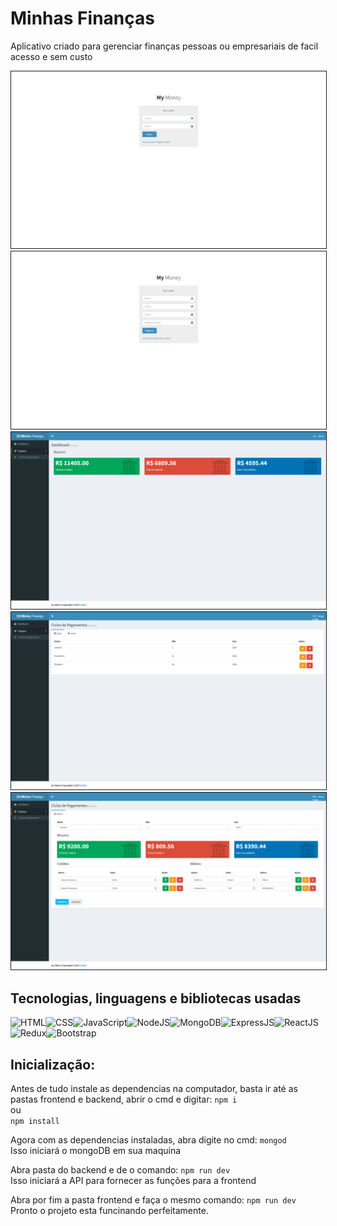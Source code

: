 # Minhas Finanças

Aplicativo criado para gerenciar finanças pessoas ou empresariais de facil acesso e sem custo

<img src='./.github/login.png' alt='Login' border=1 >
<img src='./.github/signup.png' alt='Sign Up' border=1 >
<img src='./.github/dashboard.png' alt='Dashboard' border=1 >
<img src='./.github/billingCycleList.png' alt='Billing Cycle List' border=1 >
<img src='./.github/billingCycleModify.png' alt='Billing Cycle Modify' border=1 >

## Tecnologias, linguagens e bibliotecas usadas
<img src='https://img.shields.io/badge/HTML5-E34F26?style=for-the-badge&logo=html5&logoColor=white' alt='HTML'><img src='https://img.shields.io/badge/CSS3-1572B6?style=for-the-badge&logo=css3&logoColor=white' alt='CSS'><img src='https://img.shields.io/badge/JavaScript-323330?style=for-the-badge&logo=javascript&logoColor=F7DF1E' alt='JavaScript'><img src='https://img.shields.io/badge/Node.js-339933?style=for-the-badge&logo=nodedotjs&logoColor=white' alt='NodeJS'><img src='https://img.shields.io/badge/MongoDB-4EA94B?style=for-the-badge&logo=mongodb&logoColor=white' alt='MongoDB'><img src='https://img.shields.io/badge/Express.js-000000?style=for-the-badge&logo=express&logoColor=white' alt='ExpressJS'><img src='https://img.shields.io/badge/React-20232A?style=for-the-badge&logo=react&logoColor=61DAFB' alt='ReactJS'><img src='https://img.shields.io/badge/Redux-593D88?style=for-the-badge&logo=redux&logoColor=white' alt='Redux'><img src='https://img.shields.io/badge/Bootstrap-563D7C?style=for-the-badge&logo=bootstrap&logoColor=white' alt='Bootstrap'>

## Inicialização:
<p> Antes de tudo instale as dependencias na computador, basta ir até as pastas frontend e backend, abrir o cmd e digitar:
<CODE>npm i</CODE><br>
ou<br>
<CODE>npm install</CODE></p>

<p>Agora com as dependencias instaladas, abra digite no cmd:
<CODE>mongod </CODE><br>
Isso iniciará o mongoDB em sua maquina</p>

<p>Abra pasta do backend e de o comando:
<CODE>npm run dev</CODE><br>
Isso iniciará a API para fornecer as funções para a frontend</p>

<p>Abra por fim a pasta frontend e faça o mesmo comando:
<CODE>npm run dev</CODE><br>
Pronto o projeto esta funcinando perfeitamente.</p>


